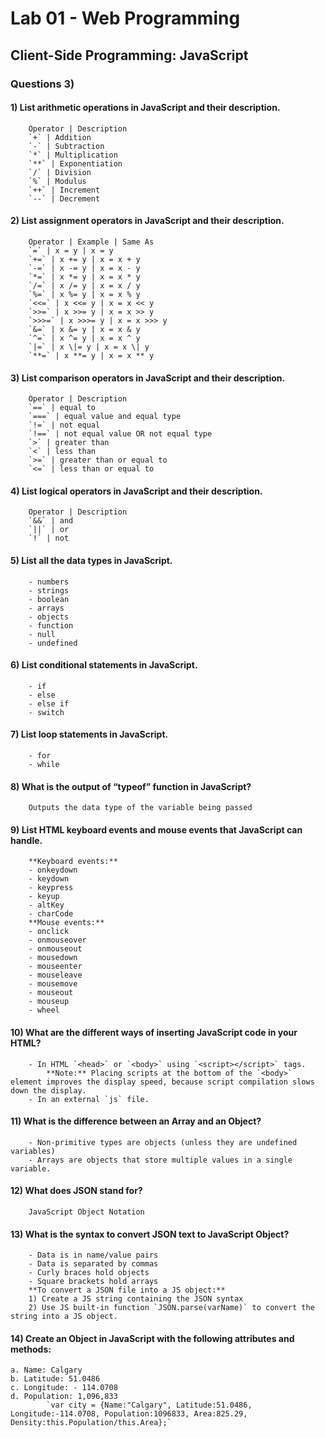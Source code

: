 # Lab 01 - Web Programming
## Client-Side Programming: JavaScript	
### Questions 3)

#### 1) List arithmetic operations in JavaScript and their description.
		Operator | Description
		`+` | Addition
		`-` | Subtraction
		`*` | Multiplication
		`**` | Exponentiation
		`/` | Division
		`%` | Modulus
		`++` | Increment
		`--` | Decrement

#### 2) List assignment operators in JavaScript and their description.
		Operator | Example | Same As
		`=` | x = y | x = y
		`+=` | x += y | x = x + y
		`-=` | x -= y | x = x - y
		`*=` | x *= y | x = x * y
		`/=` | x /= y | x = x / y
		`%=` | x %= y | x = x % y
		`<<=` | x <<= y | x = x << y
		`>>=` | x >>= y | x = x >> y
		`>>>=` | x >>>= y | x = x >>> y
		`&=` | x &= y | x = x & y
		`^=` | x ^= y | x = x ^ y
		`|=` | x \|= y | x = x \| y
		`**=` | x **= y | x = x ** y

#### 3) List comparison operators in JavaScript and their description.
		Operator | Description
		`==` | equal to
		`===` | equal value and equal type
		`!=` | not equal
		`!==` | not equal value OR not equal type
		`>` | greater than
		`<` | less than
		`>=` | greater than or equal to
		`<=` | less than or equal to

#### 4) List logical operators in JavaScript and their description.
		Operator | Description
		`&&` | and
		`||` | or
		`!` | not

#### 5) List all the data types in JavaScript.
		- numbers
		- strings
		- boolean
		- arrays
		- objects
		- function
		- null
		- undefined

#### 6) List conditional statements in JavaScript.
		- if
		- else
		- else if
		- switch

#### 7) List loop statements in JavaScript.
		- for
		- while

#### 8) What is the output of “typeof” function in JavaScript?
		Outputs the data type of the variable being passed

#### 9) List HTML keyboard events and mouse events that JavaScript can handle.
		**Keyboard events:**
		- onkeydown
		- keydown
		- keypress
		- keyup
		- altKey
		- charCode
		**Mouse events:**
		- onclick
		- onmouseover
		- onmouseout
		- mousedown
		- mouseenter
		- mouseleave
		- mousemove
		- mouseout
		- mouseup
		- wheel

#### 10) What are the different ways of inserting JavaScript code in your HTML?
		- In HTML `<head>` or `<body>` using `<script></script>` tags.
			**Note:** Placing scripts at the bottom of the `<body>` element improves the display speed, because script compilation slows down the display.
		- In an external `js` file.

#### 11) What is the difference between an Array and an Object?
		- Non-primitive types are objects (unless they are undefined variables)
		- Arrays are objects that store multiple values in a single variable.

#### 12) What does JSON stand for?
		JavaScript Object Notation

#### 13) What is the syntax to convert JSON text to JavaScript Object?
		- Data is in name/value pairs
		- Data is separated by commas
		- Curly braces hold objects
		- Square brackets hold arrays
		**To convert a JSON file into a JS object:**
		1) Create a JS string containing the JSON syntax
		2) Use JS built-in function `JSON.parse(varName)` to convert the string into a JS object.

#### 14) Create an Object in JavaScript with the following attributes and methods:
	a. Name: Calgary
	b. Latitude: 51.0486
	c. Longitude: - 114.0708
	d. Population: 1,096,833
			`var city = {Name:"Calgary", Latitude:51.0486, Longitude:-114.0708, Population:1096833, Area:825.29, Density:this.Population/this.Area};`
